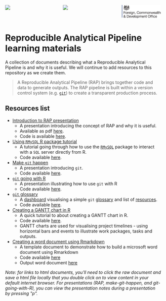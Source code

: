 <img align="left" src="images/logos/DataScienceCampus_logo.png" width=27%>&nbsp;&nbsp;&nbsp;&nbsp;&nbsp;&nbsp;&nbsp;&nbsp;&nbsp;&nbsp;&nbsp;&nbsp;
<img src="images/logos/ONS_logo.webp" width=35%>
<img align="right" src="images/logos/FCDO_logo.png" width=25%>

<br/>

# Reproducible Analytical Pipeline learning materials

A collection of documents describing what a Reproducible Analytical Pipeline is and why it is useful. We will continue to add resources to this repository as we create them.

> A Reproducible Analytical Pipeline (RAP) brings together code and data to generate outputs. The RAP pipeline is built within a version control system (e.g. [`git`](https://git-scm.com/)) to create a transparent production process.

## Resources list
- [Introduction to RAP presentation](https://github.com/datasciencecampus/gov-uk-rap-materials/blob/master/gov-uk-rap-materials_intro-to-rap.html)
    * A presentation introducing the concept of RAP and why it is useful. 
    * Available as pdf [here](https://github.com/datasciencecampus/gov-uk-rap-materials/blob/master/gov-uk-rap-materials_intro-to-rap.pdf). 
    * Code is available [here](https://github.com/datasciencecampus/gov-uk-rap-materials/blob/master/gov-uk-rap-materials_intro-to-rap.Rmd).
- [Using `RMySQL` R package tutorial](https://github.com/datasciencecampus/gov-uk-rap-materials/blob/master/gov-uk-rap-materials_intro-to-RMySQL.nb.html)
    * A tutorial going through how to use the [`RMySQL`](https://cran.r-project.org/web/packages/RMySQL/index.html) package to interact with a `SQL` server directly from R.
    * Code available [here](https://github.com/datasciencecampus/gov-uk-rap-materials/blob/master/gov-uk-rap-materials_intro-to-RMySQL.Rmd).
- [Make `git` happen](https://github.com/datasciencecampus/gov-uk-rap-materials/blob/master/gov-uk-rap-materials_make-git-happen.html)
    * A presentation introducing `git`.
    * Code available [here](https://github.com/datasciencecampus/gov-uk-rap-materials/blob/master/gov-uk-rap-materials_make-git-happen.Rmd).
- [`git` going with R](https://github.com/datasciencecampus/gov-uk-rap-materials/blob/master/gov-uk-rap-materials_git-going-with-R.html)
    * A presentation illustrating how to use `git` with R
    * Code available [here](https://github.com/datasciencecampus/gov-uk-rap-materials/blob/master/gov-uk-rap-materials_git-going-with-R.Rmd).
- [`git` glossary](https://github.com/datasciencecampus/gov-uk-rap-materials/blob/master/git-glossary/git-command-glossary.csv)
    * A [dashboard](https://github.com/datasciencecampus/gov-uk-rap-materials/blob/master/git-glossary/gov-uk-rap-materials_git-glossary.html) visualising a simple `git` [glossary](https://github.com/datasciencecampus/gov-uk-rap-materials/blob/master/git-glossary/git-command-glossary.csv) and list of [resources](https://github.com/datasciencecampus/gov-uk-rap-materials/blob/master/git-glossary/git-resources.csv).
    * Code available [here](https://github.com/datasciencecampus/gov-uk-rap-materials/blob/master/git-glossary/gov-uk-rap-materials_git-glossary.Rmd).
 - [Creating a GANTT chart in R](https://github.com/datasciencecampus/gov-uk-rap-materials/blob/master/CreatingAGantt/Tutorial-CreatingAGanttInR_18-05-20.html)
   * A quick tutorial to about creating a GANTT chart in R. 
   * Code available [here](https://github.com/datasciencecampus/gov-uk-rap-materials/blob/master/CreatingAGantt/Tutorial-CreatingAGanttInR_18-05-20.Rmd).
   * GANTT charts are used for visualising project timelines - using horizontal bars and events to illustrate work packages, tasks and outputs.
 - [Creating a word document using Rmarkdown](https://github.com/datasciencecampus/gov-uk-rap-materials/blob/master/CreatingAWordDocument/gov-uk-rap-materials_output-as-word-doc-template.Rmd)
   * A template document to demonstrate how to build a microsoft word document using Rmarkdown
   * Code available [here](https://github.com/datasciencecampus/gov-uk-rap-materials/blob/master/CreatingAWordDocument/gov-uk-rap-materials_output-as-word-doc-template.Rmd)
   * Output word document [here](https://github.com/datasciencecampus/gov-uk-rap-materials/raw/master/CreatingAWordDocument/gov-uk-rap-materials_output-as-word-doc-template.docx)

_Note: for links to html documents, you'll need to click the raw document and save a html file locally that you double click on to view content in your default internet browser. For presentations (RAP, make-git-happen, and git-going-with-R), you can view the presentation notes during a presentation by pressing "p"._
